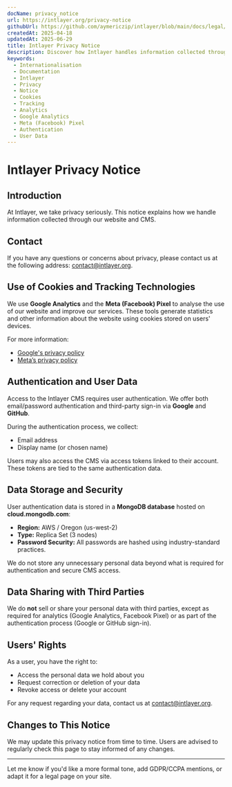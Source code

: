 ```yaml
---
docName: privacy_notice
url: https://intlayer.org/privacy-notice
githubUrl: https://github.com/aymericzip/intlayer/blob/main/docs/legal/en-GB/privacy_notice.md
createdAt: 2025-04-18
updatedAt: 2025-06-29
title: Intlayer Privacy Notice
description: Discover how Intlayer handles information collected through our website and CMS. Follow the documentation to understand the different formats and use cases.
keywords:
  - Internationalisation
  - Documentation
  - Intlayer
  - Privacy
  - Notice
  - Cookies
  - Tracking
  - Analytics
  - Google Analytics
  - Meta (Facebook) Pixel
  - Authentication
  - User Data
---
```


# Intlayer Privacy Notice

## Introduction

At Intlayer, we take privacy seriously. This notice explains how we handle information collected through our website and CMS.

## Contact

If you have any questions or concerns about privacy, please contact us at the following address: [contact@intlayer.org](mailto:contact@intlayer.org).

## Use of Cookies and Tracking Technologies

We use **Google Analytics** and the **Meta (Facebook) Pixel** to analyse the use of our website and improve our services. These tools generate statistics and other information about the website using cookies stored on users' devices.

For more information:

- [Google's privacy policy](https://policies.google.com/privacy)
- [Meta’s privacy policy](https://www.facebook.com/privacy/policy)

## Authentication and User Data

Access to the Intlayer CMS requires user authentication. We offer both email/password authentication and third-party sign-in via **Google** and **GitHub**.

During the authentication process, we collect:

- Email address
- Display name (or chosen name)

Users may also access the CMS via access tokens linked to their account. These tokens are tied to the same authentication data.

## Data Storage and Security

User authentication data is stored in a **MongoDB database** hosted on **cloud.mongodb.com**:

- **Region:** AWS / Oregon (us-west-2)
- **Type:** Replica Set (3 nodes)
- **Password Security:** All passwords are hashed using industry-standard practices.

We do not store any unnecessary personal data beyond what is required for authentication and secure CMS access.

## Data Sharing with Third Parties

We do **not** sell or share your personal data with third parties, except as required for analytics (Google Analytics, Facebook Pixel) or as part of the authentication process (Google or GitHub sign-in).

## Users' Rights

As a user, you have the right to:

- Access the personal data we hold about you
- Request correction or deletion of your data
- Revoke access or delete your account

For any request regarding your data, contact us at [contact@intlayer.org](mailto:contact@intlayer.org).

## Changes to This Notice

We may update this privacy notice from time to time. Users are advised to regularly check this page to stay informed of any changes.

---

Let me know if you'd like a more formal tone, add GDPR/CCPA mentions, or adapt it for a legal page on your site.
